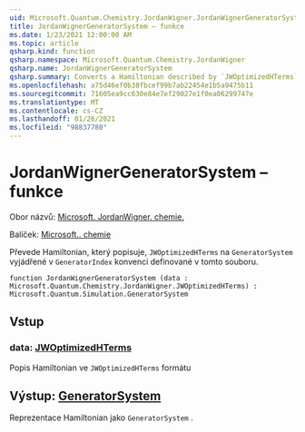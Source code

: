 ```yaml
---
uid: Microsoft.Quantum.Chemistry.JordanWigner.JordanWignerGeneratorSystem
title: JordanWignerGeneratorSystem – funkce
ms.date: 1/23/2021 12:00:00 AM
ms.topic: article
qsharp.kind: function
qsharp.namespace: Microsoft.Quantum.Chemistry.JordanWigner
qsharp.name: JordanWignerGeneratorSystem
qsharp.summary: Converts a Hamiltonian described by `JWOptimizedHTerms` to a `GeneratorSystem` expressed in terms of the `GeneratorIndex` convention defined in this file.
ms.openlocfilehash: a75d46ef0b38fbcef99b7ab22454e1b5a9475b11
ms.sourcegitcommit: 71605ea9cc630e84e7ef29027e1f0ea06299747e
ms.translationtype: MT
ms.contentlocale: cs-CZ
ms.lasthandoff: 01/26/2021
ms.locfileid: "98837780"
---
```

# <a name="jordanwignergeneratorsystem-function"></a>JordanWignerGeneratorSystem – funkce

Obor názvů: [Microsoft. JordanWigner. chemie.](xref:Microsoft.Quantum.Chemistry.JordanWigner)

Balíček: [Microsoft.. chemie](https://nuget.org/packages/Microsoft.Quantum.Chemistry)


Převede Hamiltonian, který popisuje, `JWOptimizedHTerms` na `GeneratorSystem` vyjádřené v `GeneratorIndex` konvenci definované v tomto souboru.

```qsharp
function JordanWignerGeneratorSystem (data : Microsoft.Quantum.Chemistry.JordanWigner.JWOptimizedHTerms) : Microsoft.Quantum.Simulation.GeneratorSystem
```


## <a name="input"></a>Vstup

### <a name="data--jwoptimizedhterms"></a>data: [JWOptimizedHTerms](xref:Microsoft.Quantum.Chemistry.JordanWigner.JWOptimizedHTerms)

Popis Hamiltonian ve `JWOptimizedHTerms` formátu



## <a name="output--generatorsystem"></a>Výstup: [GeneratorSystem](xref:Microsoft.Quantum.Simulation.GeneratorSystem)

Reprezentace Hamiltonian jako `GeneratorSystem` .
